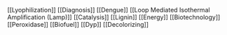 [[Lyophilization]]
[[Diagnosis]]
[[Dengue]]
[[Loop Mediated Isothermal Amplification (Lamp)]]
[[Catalysis]]
[[Lignin]]
[[Energy]]
[[Biotechnology]]
[[Peroxidase]]
[[Biofuel]]
[[Dyp]]
[[Decolorizing]]
